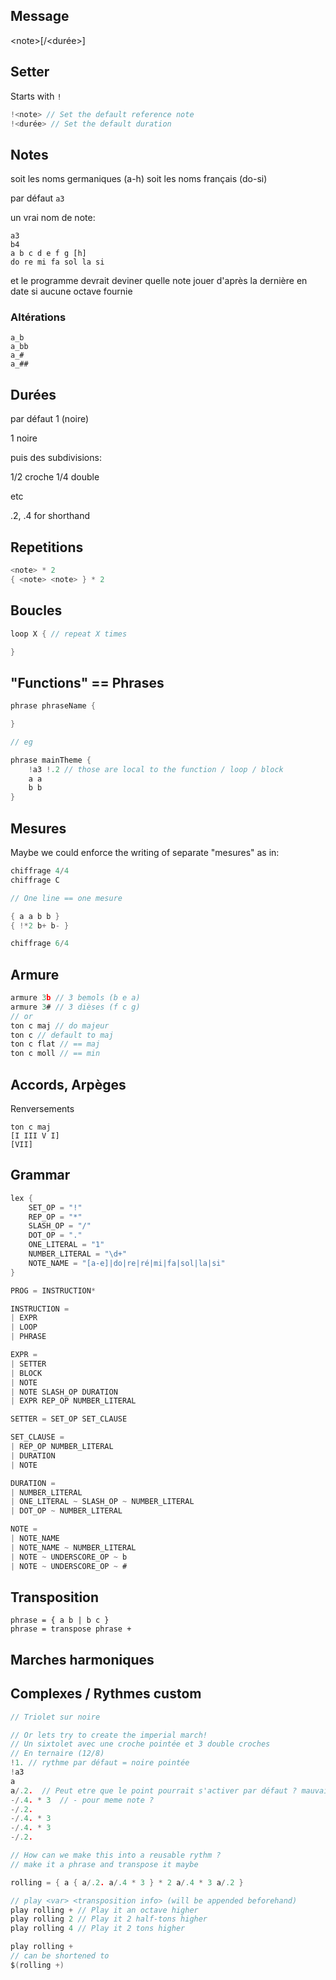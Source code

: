 ## Message

\<note>[/<durée>]

## Setter

Starts with `!`

```c
!<note> // Set the default reference note
!<durée> // Set the default duration
```

## Notes

soit les noms germaniques (a-h)
soit les noms français (do-si)

par défaut `a3`

un vrai nom de note:

```
a3
b4
a b c d e f g [h]
do re mi fa sol la si
```

et le programme devrait deviner quelle note jouer d'après la dernière en date si aucune octave fournie

### Altérations

```
a_b
a_bb
a_#
a_##
```

## Durées

par défaut 1 (noire)

1 noire

puis des subdivisions:

1/2 croche
1/4 double

etc

.2, .4 for shorthand

## Repetitions

```c
<note> * 2
{ <note> <note> } * 2
```

## Boucles

```c
loop X { // repeat X times

}
```

## "Functions" == Phrases

```c
phrase phraseName {

}

// eg

phrase mainTheme {
    !a3 !.2 // those are local to the function / loop / block
    a a
    b b
}

```

## Mesures

Maybe we could enforce the writing of separate "mesures" as in:

```c
chiffrage 4/4
chiffrage C

// One line == one mesure

{ a a b b }
{ !*2 b+ b- }

chiffrage 6/4

```

## Armure

```c
armure 3b // 3 bemols (b e a)
armure 3# // 3 dièses (f c g)
// or
ton c maj // do majeur
ton c // default to maj
ton c flat // == maj
ton c moll // == min
```

## Accords, Arpèges

Renversements

```
ton c maj
[I III V I]
[VII]
```

## Grammar


```c#
lex {
    SET_OP = "!"
    REP_OP = "*"
    SLASH_OP = "/"
    DOT_OP = "."
    ONE_LITERAL = "1"
    NUMBER_LITERAL = "\d+"
    NOTE_NAME = "[a-e]|do|re|ré|mi|fa|sol|la|si"
}

PROG = INSTRUCTION*

INSTRUCTION =
| EXPR
| LOOP
| PHRASE

EXPR =
| SETTER
| BLOCK
| NOTE
| NOTE SLASH_OP DURATION
| EXPR REP_OP NUMBER_LITERAL

SETTER = SET_OP SET_CLAUSE

SET_CLAUSE =
| REP_OP NUMBER_LITERAL
| DURATION
| NOTE

DURATION =
| NUMBER_LITERAL
| ONE_LITERAL ~ SLASH_OP ~ NUMBER_LITERAL
| DOT_OP ~ NUMBER_LITERAL

NOTE =
| NOTE_NAME
| NOTE_NAME ~ NUMBER_LITERAL
| NOTE ~ UNDERSCORE_OP ~ b
| NOTE ~ UNDERSCORE_OP ~ #
```

## Transposition

```
phrase = { a b | b c }
phrase = transpose phrase +
```

## Marches harmoniques

## Complexes / Rythmes custom

```c
// Triolet sur noire

// Or lets try to create the imperial march!
// Un sixtolet avec une croche pointée et 3 double croches
// En ternaire (12/8)
!1. // rythme par défaut = noire pointée
!a3
a
a/.2.  // Peut etre que le point pourrait s'activer par défaut ? mauvaise idée en fait
-/.4. * 3  // - pour meme note ?
-/.2.
-/.4. * 3
-/.4. * 3
-/.2.

// How can we make this into a reusable rythm ?
// make it a phrase and transpose it maybe

rolling = { a { a/.2. a/.4 * 3 } * 2 a/.4 * 3 a/.2 }

// play <var> <transposition info> (will be appended beforehand)
play rolling + // Play it an octave higher
play rolling 2 // Play it 2 half-tons higher
play rolling 4 // Play it 2 tons higher

play rolling +
// can be shortened to
$(rolling +)
```